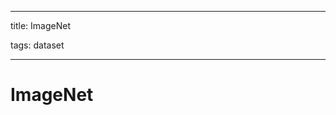 
---

title: ImageNet

tags: dataset 

---

# ImageNet




















































